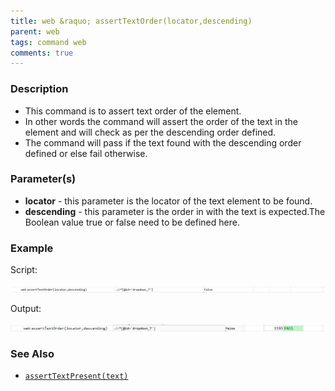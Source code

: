```yaml
---
title: web &raquo; assertTextOrder(locator,descending)
parent: web
tags: command web
comments: true
---
```


### Description

*   This command is to assert text order of the element.
*   In other words the command will assert the order of the text in the element and will check as per the descending order defined.
*   The command will pass if the text found with the descending order defined or else fail otherwise.

### Parameter(s)

- **locator** - this parameter is the locator of the text element to be found.
- **descending** - this parameter is the order in with the text is expected.The Boolean value true or false need to be defined here.

### Example

Script:

![](image/assertTextOrder_01.png)

Output:

![](image/assertTextOrder_02.png)

### See Also

*   [`assertTextPresent(text)`](assertTextPresent(text).html)